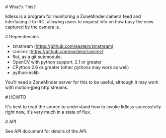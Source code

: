 <A name="toc1-0" title="What's This?" />
# What's This?

lidless is a program for monitoring a ZoneMinder camera feed and interfacing it to IRC, allowing users to request info on how busy the view captured by the camera is.

<A name="toc1-5" title="Dependencies" />
# Dependencies

* zmstream (https://github.com/eastein/zmstream)
* ramirez (https://github.com/eastein/ramirez)
* flot, as a git submodule.
* OpenCV with python support, 2.1 or greater
* CPython 2.6 or greater (other pythons may work as well)
* python-irclib

You'll need a ZoneMinder server for this to be useful, although it may work with motion-jpeg http streams.

<A name="toc1-17" title="HOWTO" />
# HOWTO

It's best to read the source to understand how to invoke lidless successfully right now, it's very much in a state of flux.

<A name="toc1-22" title="API" />
# API

See API document for details of the API.
